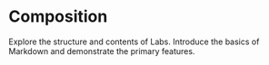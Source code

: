 # Composition

Explore the structure and contents of Labs. Introduce the basics of Markdown and demonstrate the primary features.